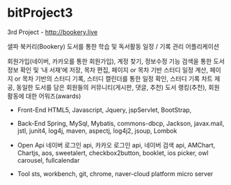 # bitProject3
3rd Project - http://bookery.live

샐파	북커리(Bookery)	도서를 통한 학습 및 독서활동 일정 / 기록 관리 어플리케이션

회원가입(네이버, 카카오를 통한 회원가입), 계정 찾기, 정보수정 기능
검색을 통한 도서 정보 확인 및 ‘내 서재’에 저장,
목차 편집,
페이지 or 목차 기반 스터디 일정 계산,
페이지 or 목차 기반의 스터디 기록,
스터디 캘린더를 통한 일정 확인,
스터디 기록 차트 제공,
동일한 도서를 담은 회원들의 커뮤니티(게시판, 댓글, 추천)
도서 랭킹(추천),
회원 활동에 대한 어워즈(awards)	

- Front-End
HTML5, Javascript, Jquery, jspServlet, BootStrap, 

- Back-End
Spring, MySql, Mybatis, commons-dbcp, Jackson, javax.mail, jstl, junit4, log4j, maven, aspectj, log4j2, jsoup, Lombok

- Open Api
네이버 로그인 api, 
카카오 로그인 api,
네이버 검색 api,
AMChart, Chartjs, aos, sweetalert, checkbox2button, booklet, 
ios picker, owl carousel, fullcalendar

- Tool
sts, workbench, git, chrome, naver-cloud platform micro server




